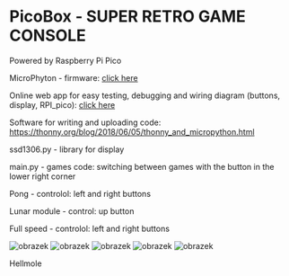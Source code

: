 # PicoBox - SUPER RETRO GAME CONSOLE

Powered by Raspberry Pi Pico 

MicroPhyton - firmware: <a href=" https://micropython.org/download/RPI_PICO/">click here</a>



Online web app for easy testing, debugging and wiring diagram (buttons, display, RPI_pico):
[click here](https://wokwi.com/projects/393411439386336257)


Software for writing and uploading code: https://thonny.org/blog/2018/06/05/thonny_and_micropython.html

ssd1306.py - library for display

main.py - games code:
switching between games with the button in the lower right corner

Pong - controlol: left and right buttons 

Lunar module - control: up button

Full speed - controlol: left and right buttons 

![obrazek](https://github.com/Hellmole/Rasberry-pi-pico-games/assets/149156309/01298f36-ff48-4066-9f4c-a2ab17108458)
![obrazek](https://github.com/Hellmole/Rasberry-pi-pico-games/assets/149156309/b2f4f96f-30f2-4982-b554-66fab6cb806e)
![obrazek](https://github.com/Hellmole/Rasberry-pi-pico-games/assets/149156309/2e743311-26dd-40e4-b73f-a4ef2d58f332)
![obrazek](https://github.com/Hellmole/Rasberry-pi-pico-games/assets/149156309/3a45bbd4-a0f8-427f-967a-2fb3f69aa238)
![obrazek](https://github.com/Hellmole/Rasberry-pi-pico-games/assets/149156309/e59907ff-3dfc-48a1-b67b-b7e7e9c3085a)

Hellmole

